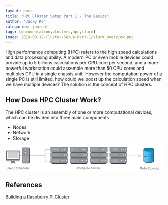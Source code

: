 ```yaml
---
layout: post
title: "HPC Cluster Setup Part 1 - The Basics"
author: "Jacky Ko"
categories: journal
tags: [documentation,clusters,hpc,slurm]
image: 2019-09-12-Cluster-Setup-Part-1/slurm_overview.png
---
```


High performance computing (HPC) refers to the high speed calculations and data processing ability. A modern PC or even mobile devices could provide up to 5 billions calculations per CPU core per second, and a more powerful workstation could assemble more than 50 CPU cores and multiples GPU in a single chassis unit. However the computation power of a single PC is still limited, how could we boost up the calculation speed when we have multiple devices? The solution is the concept of HPC clusters.

## How Does HPC Cluster Work?
The HPC cluster is an assembly of one or more computational devices, which can be divided into three main components
- Nodes
- Network
- Storage

![alt text](./assets/img/2019-09-12-Cluster-Setup-Part-1/how-hpc-works.jpg "Main components of HPC cluster")



## References
[Building a Raspberry Pi Cluster](https://medium.com/@glmdev/building-a-raspberry-pi-cluster-784f0df9afbd)